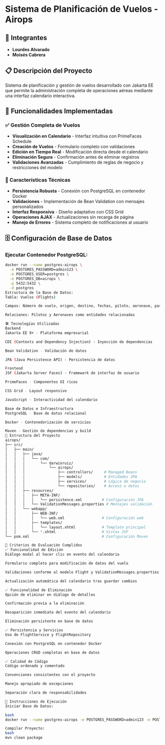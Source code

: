 # Sistema de Planificación de Vuelos - Airops

## 👥 Integrantes
- **Lourdes Alvarado**
- **Moisés Cabrera**

## 📋 Descripción del Proyecto
Sistema de planificación y gestión de vuelos desarrollado con Jakarta EE que permite la administración completa de operaciones aéreas mediante una interfaz calendario interactiva.

## 🚀 Funcionalidades Implementadas

### ✅ Gestión Completa de Vuelos
- **Visualización en Calendario** - Interfaz intuitiva con PrimeFaces Schedule
- **Creación de Vuelos** - Formulario completo con validaciones
- **Edición en Tiempo Real** - Modificación directa desde el calendario
- **Eliminación Segura** - Confirmación antes de eliminar registros
- **Validaciones Avanzadas** - Cumplimiento de reglas de negocio y restricciones del modelo

### 🔧 Características Técnicas
- **Persistencia Robusta** - Conexión con PostgreSQL en contenedor Docker
- **Validaciones** - Implementación de Bean Validation con mensajes personalizados
- **Interfaz Responsiva** - Diseño adaptativo con CSS Grid
- **Operaciones AJAX** - Actualizaciones sin recarga de página
- **Manejo de Errores** - Sistema completo de notificaciones al usuario

## 🗄️ Configuración de Base de Datos

### Ejecutar Contenedor PostgreSQL:
```bash
docker run --name postgres-airops \
  -e POSTGRES_PASSWORD=admin123 \
  -e POSTGRES_USER=postgres \
  -e POSTGRES_DB=airops \
  -p 5432:5432 \
  -d postgres
Estructura de la Base de Datos:
Tabla: Vuelos (Flights)

Campos: Número de vuelo, origen, destino, fechas, piloto, aeronave, pasajeros

Relaciones: Pilotos y Aeronaves como entidades relacionadas

🛠️ Tecnologías Utilizadas
Backend
Jakarta EE 9+ - Plataforma empresarial

CDI (Contexts and Dependency Injection) - Inyección de dependencias

Bean Validation - Validación de datos

JPA (Java Persistence API) - Persistencia de datos

Frontend
JSF (Jakarta Server Faces) - Framework de interfaz de usuario

PrimeFaces - Componentes UI ricos

CSS Grid - Layout responsivo

JavaScript - Interactividad del calendario

Base de Datos e Infraestructura
PostgreSQL - Base de datos relacional

Docker - Contenedorización de servicios

Maven - Gestión de dependencias y build
📁 Estructura del Proyecto
airops/
├── src/
│   ├── main/
│   │   ├── java/
│   │   │   └── com/
│   │   │       └── darwinruiz/
│   │   │           └── airops/
│   │   │               ├── controllers/     # Managed Beans
│   │   │               ├── models/          # Entidades JPA
│   │   │               ├── services/        # Lógica de negocio
│   │   │               └── repositories/    # Acceso a datos
│   │   ├── resources/
│   │   │   ├── META-INF/
│   │   │   │   └── persistence.xml         # Configuración JPA
│   │   │   └── ValidationMessages.properties # Mensajes validación
│   │   └── webapp/
│   │       ├── WEB-INF/
│   │       │   └── web.xml                 # Configuración web
│   │       ├── templates/
│   │       │   └── layout.xhtml            # Template principal
│   │       └── *.xhtml                     # Vistas JSF
└── pom.xml                                 # Configuración Maven

🎯 Criterios de Evaluación Cumplidos
✅ Funcionalidad de Edición
Diálogo modal al hacer clic en evento del calendario

Formulario completo para modificación de datos del vuelo

Validaciones conforme al modelo Flight y ValidationMessages.properties

Actualización automática del calendario tras guardar cambios

✅ Funcionalidad de Eliminación
Opción de eliminar en diálogo de detalles

Confirmación previa a la eliminación

Desaparición inmediata del evento del calendario

Eliminación persistente en base de datos

✅ Persistencia y Servicios
Uso de FlightService y FlightRepository

Conexión con PostgreSQL en contenedor Docker

Operaciones CRUD completas en base de datos

✅ Calidad de Código
Código ordenado y comentado

Convenciones consistentes con el proyecto

Manejo apropiado de excepciones

Separación clara de responsabilidades

🚀 Instrucciones de Ejecución
Iniciar Base de Datos:

bash
docker run --name postgres-airops -e POSTGRES_PASSWORD=admin123 -e POSTGRES_USER=postgres -e POSTGRES_DB=airops -p 5432:5432 -d postgres

Compilar Proyecto:
bash
mvn clean package
